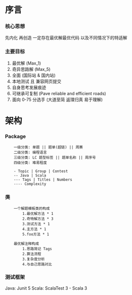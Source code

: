 # 序言
### 核心思想
先内化 再创造
一定存在最优解最优代码 以及不同情况下的特适解

### 主要目标
1. 最优解 (Max_1)
2. 奇异思路解 (Max_5)
3. 全面 (国际站 & 国内站)
4. 本地测试 且 兼容网页提交
5. 自身思考发展痕迹
6. 可继承可复制 (Pave reliable and efficient roads)
7. 面向 0-75 分选手 (大道至简 返璞归真 易于理解)

# 架构
### Package
```text
    一级分类: 单题 || 题单(超链) || 周赛
    二级分类: 编程语言
    三级分类: LC 题型标签 || 题单名称 || 周序号
    四级分类: 难易程度
    
    - Topic | Group | Contest
    -- Java | Scala
    --- Tags | Titles | Numbers
    ---- Complexity
```
### 类
```text
    一个解题模板类的构成
        1.最优解方法 * 1
        2.奇特解方法 * 3
        3.测试方法 * 1
        4.主方法 * 1
        5.foo方法 * 1
    
    最优解注释构成
        1.思路简记 Tags
        2.算法流程
        3.复杂度分析
        4.与自己思路对比
```
### 测试框架
Java: Junit 5
Scala: ScalaTest 3 - Scala 3